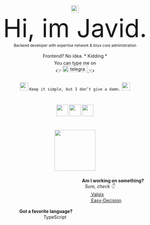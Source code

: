 <!-- BY JAVID. -->
<!-- NOT CONFIDENT ENOUGH TO DO IT YOURSELF? -->
<!-- HM?? -->
<div align="center">
  <img width="24px" src="https://media2.giphy.com/media/v1.Y2lkPTc5MGI3NjExazR2Y2hzdzdvcDM3NWR1YzBuYXkwOHJyZmxuZmFsZnV2Z3RrdXoxaiZlcD12MV9pbnRlcm5hbF9naWZfYnlfaWQmY3Q9cw/rS6hNEBJYqy3Tfo9yS/giphy.webp" /><br>
<font style="font-size: 78px" align="left">Hi, im Javid.</font>
<br><small>Backend developer with expertise network & linux core administration</small>
<br><br>Frontend? No idea. * Kidding *

<img width="100%" height="5" src="https://i.gifer.com/origin/03/03270abe66b1c66ef8832c57aa6da0c1_w200.gif">

<div align="center">
  You can type me on<br>
 👉 <a href="https://javidvalgix.t.me" target="_blank">
    <img width="78" src="https://img.shields.io/static/v1?message=Telegram&logo=telegram&label=&color=2CA5E0&logoColor=white&labelColor=&style=for-the-badge" height="20" alt="telegram logo"  />
  </a> 👈
</div>


###

<img width="26" src="https://i.pinimg.com/originals/60/08/c4/6008c47b9570086418ad740d3f2f2361.gif"> `
Keep it simple, but I don’t give a damn.
` <img width="26" src="https://i.pinimg.com/originals/60/08/c4/6008c47b9570086418ad740d3f2f2361.gif">

###

<img width="17%" height="4" src="https://i.gifer.com/origin/03/03270abe66b1c66ef8832c57aa6da0c1_w200.gif"><br>

<img width="5" height="35" src="https://i.gifer.com/origin/03/03270abe66b1c66ef8832c57aa6da0c1_w200.gif">

<img width="36" src="https://cdn3d.iconscout.com/3d/free/thumb/free-typescript-3d-icon-download-in-png-blend-fbx-gltf-file-formats--microsoft-logo-angular-language-javascript-static-type-coding-lang-pack-logos-icons-7577992.png">
<img width="36" src="https://cdn3d.iconscout.com/3d/free/thumb/free-javascript-3d-icon-download-in-png-blend-fbx-gltf-file-formats--html-logo-vue-angular-coding-lang-pack-logos-icons-7577991.png?f=webp">
<img width="36" src="https://download.services.iconscout.com/download?name=php&download=0&url=https%3A%2F%2Fdl52s1f61ry7i.cloudfront.net%2F3d%2Ffree%2Foriginal%2F7578026.png%3Ftoken%3DeyJhbGciOiJoczI1NiIsImtpZCI6ImRlZmF1bHQifQ__.eyJpc3MiOiJkbDUyczFmNjFyeTdpLmNsb3VkZnJvbnQubmV0IiwiZXhwIjoxNzM1Njc3MzUzLCJxIjpudWxsLCJpYXQiOjE3MzU0MTgxNTN9.85d19c157719ad5c533903e55dcd4b371af26639f9d83ccbaba0b0dd6001c0fa&width=500&height=500">

<img width="5" height="35" src="https://i.gifer.com/origin/03/03270abe66b1c66ef8832c57aa6da0c1_w200.gif">

</div>

###
<br>

<div align="center">
  <img align="center" width="128" src="https://images.squarespace-cdn.com/content/v1/5e5c21d72e298c7225759ded/e3c94f15-3caa-48a1-a0e9-324b9bdb01f8/Skorch+FAQ.gif"><br>
  <img width="10%" height="5" src="https://i.gifer.com/origin/03/03270abe66b1c66ef8832c57aa6da0c1_w200.gif"><br>
</div><br>

<div align="left">
  <img width="260" height="0" src="https://img.nex.az/ib/gRF6pPToM6MrNj8_1735419705.png"><img width="14" src="https://i.pinimg.com/originals/05/bb/97/05bb976075357338b67686cc6292bc33.gif"><b>Am I working on something?</b><br>
    <img width="270" height="0" src="https://img.nex.az/ib/gRF6pPToM6MrNj8_1735419705.png">
      <img width="5" height="15" src="https://i.gifer.com/origin/03/03270abe66b1c66ef8832c57aa6da0c1_w200.gif">
      <i>Sure, check 👇</i><br>
    <img width="270" height="0" src="https://img.nex.az/ib/gRF6pPToM6MrNj8_1735419705.png">
      <img width="5" height="15" src="https://i.gifer.com/origin/03/03270abe66b1c66ef8832c57aa6da0c1_w200.gif">
      <a target="_blank" href="https://github.com/valgixcenter"><img width="16" src="https://avatars.githubusercontent.com/u/187959263?s=64&v=4"> Valgix</a><br>
    <img width="270" height="0" src="https://img.nex.az/ib/gRF6pPToM6MrNj8_1735419705.png">
      <img width="5" height="15" src="https://i.gifer.com/origin/03/03270abe66b1c66ef8832c57aa6da0c1_w200.gif">
      <a target="_blank" href="https://easy-decision.com"><img width="16" src="https://easy-decision.com/icon.png"> Easy-Decision</a>
</div>

<br>

<div align="right">
  <img width="14" src="https://i.pinimg.com/originals/05/bb/97/05bb976075357338b67686cc6292bc33.gif"><b>Got a favorite language?</b><img width="260" height="0" src="https://img.nex.az/ib/gRF6pPToM6MrNj8_1735419705.png"><br>
  <img width="14" src="https://upload.wikimedia.org/wikipedia/commons/thumb/4/4c/Typescript_logo_2020.svg/2048px-Typescript_logo_2020.svg.png"> TypeScript
    <img width="5" height="15" src="https://i.gifer.com/origin/03/03270abe66b1c66ef8832c57aa6da0c1_w200.gif"><img width="270" height="0" src="https://img.nex.az/ib/gRF6pPToM6MrNj8_1735419705.png">
</div>
